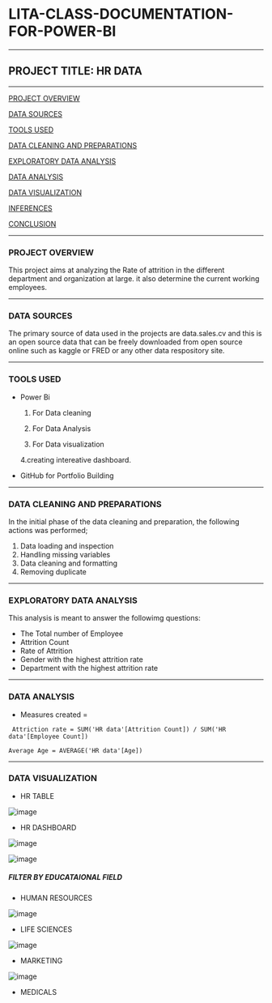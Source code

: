 # LITA-CLASS-DOCUMENTATION-FOR-POWER-BI

----

## PROJECT TITLE: HR DATA

----

[PROJECT OVERVIEW](#project-overview)

[DATA SOURCES](#data-sources)

[TOOLS USED](#tools-used)

[DATA CLEANING AND PREPARATIONS](#data-cleaning-and-preparations)

[EXPLORATORY DATA ANALYSIS](#exploratory-data-analysis)

[DATA ANALYSIS](#data-analysis)

[DATA VISUALIZATION](#data-visualization)

[INFERENCES](#inferences)

[CONCLUSION](#conclusion)

----

### PROJECT OVERVIEW
This project aims at analyzing the Rate of attrition in the different department and organization at large. it also determine the current working employees.

----

### DATA SOURCES
The primary source of data used in the projects are data.sales.cv and this is an open source data that can be freely downloaded from open source online such as kaggle or FRED or any other data respository site.

----

### TOOLS USED
  
- Power Bi
  
   1. For Data cleaning
  
   2. For Data Analysis
  
   3. For Data visualization
  
   4.creating intereative dashboard.
  
- GitHub for Portfolio Building
      
----

### DATA CLEANING AND PREPARATIONS
In the initial phase of the data cleaning and preparation, the following actions was performed;
   1. Data loading and inspection
   2. Handling missing variables
   3. Data cleaning and formatting
   4. Removing duplicate

----

### EXPLORATORY DATA ANALYSIS
This analysis is meant to answer the followimg questions:
   - The Total number of Employee
   - Attrition Count
   - Rate of Attrition
   - Gender with the highest attrition rate
   - Department with the highest attrition rate

----

### DATA ANALYSIS

- Measures created =
````
 Attriction rate = SUM('HR data'[Attrition Count]) / SUM('HR data'[Employee Count])
````
````
Average Age = AVERAGE('HR data'[Age])
````

----

### DATA VISUALIZATION

- HR TABLE

![image](https://github.com/user-attachments/assets/9f2e541d-74a2-45a0-aecb-5be39b5a59ff)

- HR DASHBOARD

![image](https://github.com/user-attachments/assets/a7ebe032-9352-4f38-bebe-af5c56bfad75)

![image](https://github.com/user-attachments/assets/71aa46a4-79b1-4f22-8226-c4e23ec6fb4e)


##### FILTER BY EDUCATAIONAL FIELD

- HUMAN RESOURCES

![image](https://github.com/user-attachments/assets/fb2d58c1-4de5-4079-b97b-d864d87a1711)

- LIFE SCIENCES

![image](https://github.com/user-attachments/assets/8ddbc174-6cf4-4023-bf76-2e417a1eb6cb)

- MARKETING

![image](https://github.com/user-attachments/assets/fb421986-033c-44a2-9161-a31bb1bbda41)

- MEDICALS





